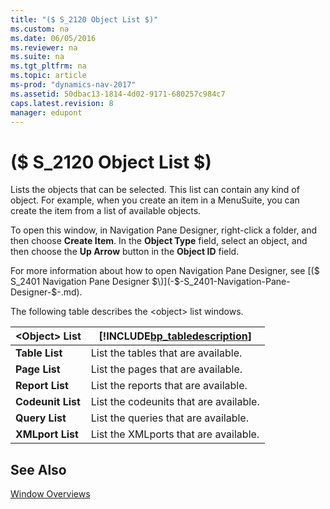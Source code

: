 ```yaml
---
title: "($ S_2120 Object List $)"
ms.custom: na
ms.date: 06/05/2016
ms.reviewer: na
ms.suite: na
ms.tgt_pltfrm: na
ms.topic: article
ms-prod: "dynamics-nav-2017"
ms.assetid: 50dbac13-1814-4d02-9171-680257c984c7
caps.latest.revision: 8
manager: edupont
---
```

# ($ S_2120 Object List $)
Lists the objects that can be selected. This list can contain any kind of object. For example, when you create an item in a MenuSuite, you can create the item from a list of available objects.  
  
 To open this window, in Navigation Pane Designer, right-click a folder, and then choose **Create Item**. In the **Object Type** field, select an object, and then choose the **Up Arrow** button in the **Object ID** field.  
  
 For more information about how to open Navigation Pane Designer, see [\($ S\_2401 Navigation Pane Designer $\)](-$-S_2401-Navigation-Pane-Designer-$-.md).  
  
 The following table describes the \<object> list windows.  
  
|\<Object> List|[!INCLUDE[bp_tabledescription](../includes/bp_tabledescription_md.md)]|  
|---------------------|---------------------------------------|  
|**Table List**|List the tables that are available.|  
|**Page List**|List the pages that are available.|  
|**Report List**|List the reports that are available.|  
|**Codeunit List**|List the codeunits that are available.|  
|**Query List**|List the queries that are available.|  
|**XMLport List**|List the XMLports that are available.|  
  
## See Also  
 [Window Overviews](Window-Overviews.md)